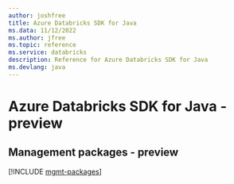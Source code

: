 ```yaml
---
author: joshfree
title: Azure Databricks SDK for Java
ms.data: 11/12/2022
ms.author: jfree
ms.topic: reference
ms.service: databricks
description: Reference for Azure Databricks SDK for Java
ms.devlang: java
---
```

# Azure Databricks SDK for Java - preview

## Management packages - preview
[!INCLUDE [mgmt-packages](databricks-mgmt-index.md)]